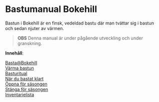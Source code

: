 # Bastumanual Bokehill

Bastun i Bokehill är en finsk, vedeldad bastu där man tvättar sig i bastun och sedan njuter av värmen. 

> **OBS**
> Denna manual är under pågående utveckling och under granskning.

**Innehåll**:

[Basta@Bokehill](http://ordvild.se/basta-at-bokehill)<br>
[Värma bastun](http://ordvild.se/varma-bastun)<br>
[Basturitual](http://ordvild.se/basturitual)<br>
[När du bastat klart](http://ordvild.se/bastat-klart)<br>
[Öppna för säsongen](http://ordvild.se/oppna-for-sasongen)<br>
[Stänga för säsongen](http://ordvild.se/stanga-for-sasongen)<br>
[Inventarielista](http://ordvild.se/inventarielista)

